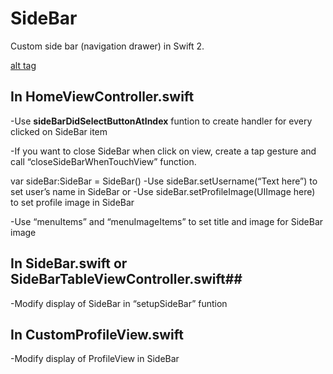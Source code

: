 # SideBar
Custom side bar (navigation drawer) in Swift 2.

[alt tag](https://raw.github.com/TrongTran95/SideBar/master/path/to/SideBar.gif)

## In HomeViewController.swift ##
-Use **sideBarDidSelectButtonAtIndex** funtion to create handler for every clicked on SideBar item

-If you want to close SideBar when click on view, create a tap gesture and call “closeSideBarWhenTouchView” function.

var sideBar:SideBar = SideBar()
-Use sideBar.setUsername(“Text here”) to set user’s name in SideBar
or 
-Use sideBar.setProfileImage(UIImage here) to set profile image in SideBar

-Use “menuItems” and “menuImageItems” to set title and image for SideBar image

## In SideBar.swift or SideBarTableViewController.swift##
-Modify display of SideBar in “setupSideBar” funtion


## In CustomProfileView.swift ##
-Modify display of ProfileView in SideBar

